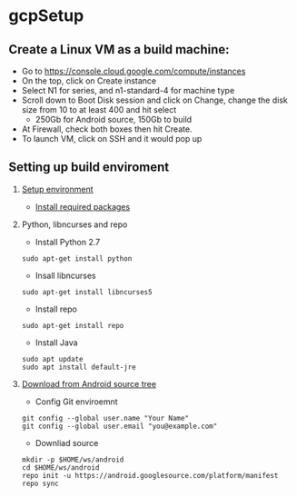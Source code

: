 # gcpSetup

## Create a Linux VM as a build machine:
- Go to https://console.cloud.google.com/compute/instances
- On the top, click on Create instance
- Select N1 for series, and n1-standard-4 for machine type 
- Scroll down to Boot Disk session and click on Change, change the disk size from 10 to at least 400 and hit select
   - 250Gb for Android source, 150Gb to build
- At Firewall, check both boxes then hit Create.
- To launch VM, click on SSH and it would pop up

## Setting up build enviroment
1. [Setup environment](https://source.android.com/setup/build/initializing)
   - [Install required packages](https://source.android.com/setup/build/initializing#installing-required-packages-ubuntu-1804)
2. Python, libncurses and repo
   - Install Python 2.7
   
   ```
   sudo apt-get install python
   ```
   - Insall libncurses 
   
   ``` 
   sudo apt-get install libncurses5
   ```
   - Install repo

   ```
   sudo apt-get install repo
   ```
   
   -  Install Java 
   ```
   sudo apt update
   sudo apt install default-jre
   ```


3. [Download from Android source tree](https://source.android.com/setup/build/downloading)

   - Config Git enviroemnt
   ``` 
   git config --global user.name "Your Name"
   git config --global user.email "you@example.com" 
   ```
   - Downliad source
   ```
   mkdir -p $HOME/ws/android
   cd $HOME/ws/android
   repo init -u https://android.googlesource.com/platform/manifest
   repo sync
   ```
